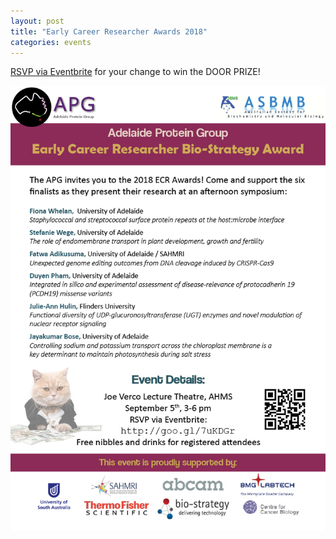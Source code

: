 ```yaml
---
layout: post
title: "Early Career Researcher Awards 2018"
categories: events
---
```


[RSVP via Eventbrite](https://www.eventbrite.com.au/e/apg-early-career-researcher-awards-2018-registration-47605588597) 
for your change to win the DOOR PRIZE!

![](/assets/images/2018_ecr.jpg)
